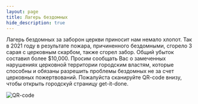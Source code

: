 ```yaml
---
layout: page
title: Лагерь бездомных 
hide_description: true
---
```


Лагерь бездомных за заборон церкви приносит нам немало хлопот. Так в 2021 году в результате пожара, причиненного бездомными, сгорело 3 сарая с церковным скарбом, также сгорел забор.
Общий убыток составил более $10,000. Просим сообщать Вас о замеченных нарушениях церковной территории городским властям, которые способны и обязаны разрешить проблемы бездомных не за счет 
церковных пожертвований. Пожалуйста сканируйте QR-code внизу, чтобы открыть городскуй страницу get-it-done.   

![QR-code](/assets/img/#reporting_homeless.png)
